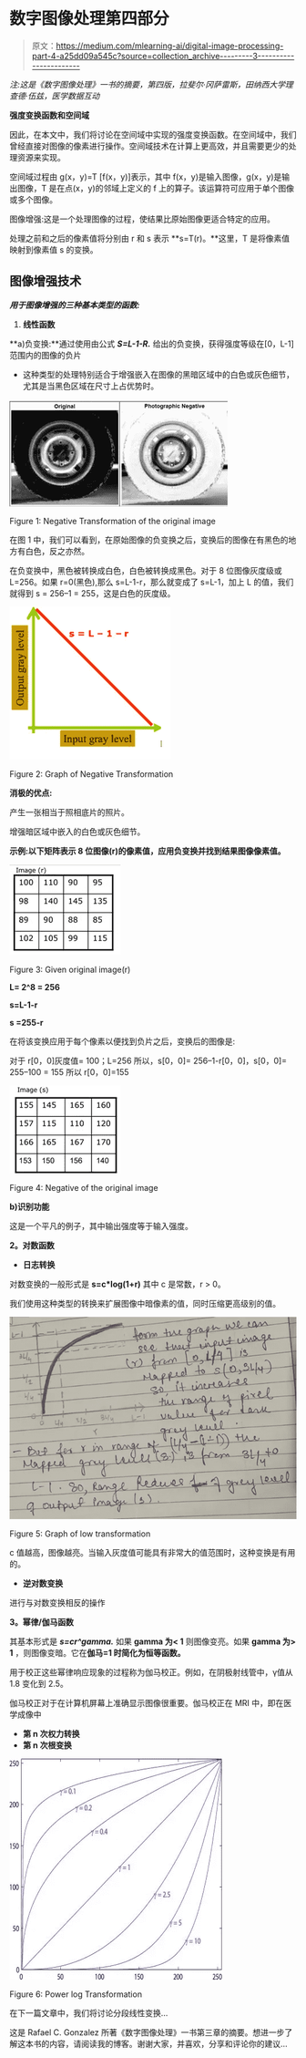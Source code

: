# 数字图像处理第四部分

> 原文：<https://medium.com/mlearning-ai/digital-image-processing-part-4-a25dd09a545c?source=collection_archive---------3----------------------->

*注:这是《数字图像处理》一书的摘要，第四版，拉斐尔·冈萨雷斯，田纳西大学理查德·伍兹，医学数据互动*

**强度变换函数和空间域**

因此，在本文中，我们将讨论在空间域中实现的强度变换函数。在空间域中，我们曾经直接对图像的像素进行操作。空间域技术在计算上更高效，并且需要更少的处理资源来实现。

空间域过程由 g(x，y)=T [f(x，y)]表示，其中 f(x，y)是输入图像，g(x，y)是输出图像，T 是在点(x，y)的邻域上定义的 f 上的算子。该运算符可应用于单个图像或多个图像。

图像增强:这是一个处理图像的过程，使结果比原始图像更适合特定的应用。

处理之前和之后的像素值将分别由 r 和 s 表示 **s=T(r)。**这里，T 是将像素值映射到像素值 s 的变换。

## 图像增强技术

***用于图像增强的三种基本类型的函数:***

1.  **线性函数**

**a)负变换:**通过使用由公式 ***S=L-1-R.*** 给出的负变换，获得强度等级在[0，L-1]范围内的图像的负片

*   这种类型的处理特别适合于增强嵌入在图像的黑暗区域中的白色或灰色细节，尤其是当黑色区域在尺寸上占优势时。

![](img/0b5c3fadf1e64f628910c889c6a92f36.png)

Figure 1: Negative Transformation of the original image

在图 1 中，我们可以看到，在原始图像的负变换之后，变换后的图像在有黑色的地方有白色，反之亦然。

在负变换中，黑色被转换成白色，白色被转换成黑色。对于 8 位图像灰度级或 L=256。如果 r=0(黑色),那么 s=L-1-r，那么就变成了 s=L-1，加上 L 的值，我们就得到 s = 256–1 = 255，这是白色的灰度级。

![](img/8ee40c638f8b576fd4f57ddbbe7bf61f.png)

Figure 2: Graph of Negative Transformation

**消极的优点:**

产生一张相当于照相底片的照片。

增强暗区域中嵌入的白色或灰色细节。

**示例:以下矩阵表示 8 位图像(r)的像素值，应用负变换并找到结果图像像素值。**

![](img/669658589f264ba7f630a1a688dddec6.png)

Figure 3: Given original image(r)

**L= 2^8 = 256**

**s=L-1-r**

**s =255-r**

在将该变换应用于每个像素以便找到负片之后，变换后的图像是:

对于 r[0，0]灰度值= 100；L=256 所以，s[0，0]= 256–1-r[0，0]，s[0，0]= 255–100 = 155 所以 r[0，0]=155

![](img/824b3cab35a9d25e9f3644541eae3601.png)

Figure 4: Negative of the original image

**b)识别功能**

这是一个平凡的例子，其中输出强度等于输入强度。

**2。对数函数**

*   **日志转换**

对数变换的一般形式是 **s=c*log(1+r)** 其中 c 是常数，r > 0。

我们使用这种类型的转换来扩展图像中暗像素的值，同时压缩更高级别的值。

![](img/df88ca213bb3f4a4c434e812189858d9.png)

Figure 5: Graph of low transformation

c 值越高，图像越亮。当输入灰度值可能具有非常大的值范围时，这种变换是有用的。

*   **逆对数变换**

进行与对数变换相反的操作

**3。幂律/伽马函数**

其基本形式是 ***s=cr^gamma.*** 如果 **gamma 为< 1** 则图像变亮。如果 **gamma 为> 1** ，则图像变暗。它在**伽马=1 时简化为恒等函数。**

用于校正这些幂律响应现象的过程称为伽马校正。例如，在阴极射线管中，γ值从 1.8 变化到 2.5。

伽马校正对于在计算机屏幕上准确显示图像很重要。伽马校正在 MRI 中，即在医学成像中

*   **第 n 次权力转换**
*   **第 n 次根变换**

![](img/ef3efea90d3c9016921220f9daf425e6.png)

Figure 6: Power log Transformation

在下一篇文章中，我们将讨论分段线性变换…

这是 Rafael C. Gonzalez 所著《数字图像处理》一书第三章的摘要。想进一步了解这本书的内容，请阅读我的博客。谢谢大家，并喜欢，分享和评论你的建议…